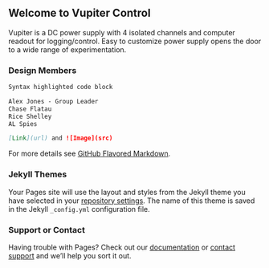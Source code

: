 ## Welcome to Vupiter Control

Vupiter is a DC power supply with 4 isolated channels and computer readout for logging/control. Easy to customize power supply opens the door to a wide range of experimentation.


### Design Members 

```markdown
Syntax highlighted code block

Alex Jones - Group Leader
Chase Flatau
Rice Shelley
AL Spies 

[Link](url) and ![Image](src)
```

For more details see [GitHub Flavored Markdown](https://guides.github.com/features/mastering-markdown/).

### Jekyll Themes

Your Pages site will use the layout and styles from the Jekyll theme you have selected in your [repository settings](https://github.com/ams0187/Vupiter.github.io/settings). The name of this theme is saved in the Jekyll `_config.yml` configuration file.

### Support or Contact

Having trouble with Pages? Check out our [documentation](https://docs.github.com/categories/github-pages-basics/) or [contact support](https://github.com/contact) and we’ll help you sort it out.
